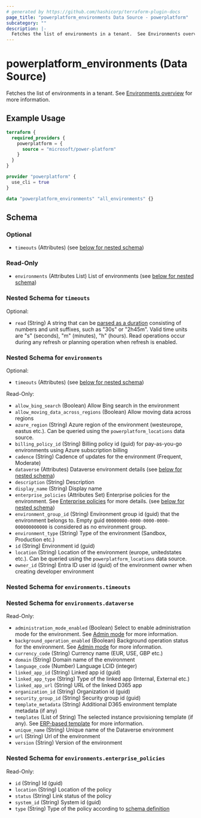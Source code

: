 ```yaml
---
# generated by https://github.com/hashicorp/terraform-plugin-docs
page_title: "powerplatform_environments Data Source - powerplatform"
subcategory: ""
description: |-
  Fetches the list of environments in a tenant.  See Environments overview https://learn.microsoft.com/power-platform/admin/environments-overview for more information.
---
```


# powerplatform_environments (Data Source)

Fetches the list of environments in a tenant.  See [Environments overview](https://learn.microsoft.com/power-platform/admin/environments-overview) for more information.

## Example Usage

```terraform
terraform {
  required_providers {
    powerplatform = {
      source = "microsoft/power-platform"
    }
  }
}

provider "powerplatform" {
  use_cli = true
}

data "powerplatform_environments" "all_environments" {}
```

<!-- schema generated by tfplugindocs -->
## Schema

### Optional

- `timeouts` (Attributes) (see [below for nested schema](#nestedatt--timeouts))

### Read-Only

- `environments` (Attributes List) List of environments (see [below for nested schema](#nestedatt--environments))

<a id="nestedatt--timeouts"></a>
### Nested Schema for `timeouts`

Optional:

- `read` (String) A string that can be [parsed as a duration](https://pkg.go.dev/time#ParseDuration) consisting of numbers and unit suffixes, such as "30s" or "2h45m". Valid time units are "s" (seconds), "m" (minutes), "h" (hours). Read operations occur during any refresh or planning operation when refresh is enabled.


<a id="nestedatt--environments"></a>
### Nested Schema for `environments`

Optional:

- `timeouts` (Attributes) (see [below for nested schema](#nestedatt--environments--timeouts))

Read-Only:

- `allow_bing_search` (Boolean) Allow Bing search in the environment
- `allow_moving_data_across_regions` (Boolean) Allow moving data across regions
- `azure_region` (String) Azure region of the environment (westeurope, eastus etc.). Can be queried using the `powerplatform_locations` data source.
- `billing_policy_id` (String) Billing policy id (guid) for pay-as-you-go environments using Azure subscription billing
- `cadence` (String) Cadence of updates for the environment (Frequent, Moderate)
- `dataverse` (Attributes) Dataverse environment details (see [below for nested schema](#nestedatt--environments--dataverse))
- `description` (String) Description
- `display_name` (String) Display name
- `enterprise_policies` (Attributes Set) Enterprise policies for the environment. See [Enterprise policies](https://learn.microsoft.com/en-us/power-platform/admin/enterprise-policies) for more details. (see [below for nested schema](#nestedatt--environments--enterprise_policies))
- `environment_group_id` (String) Environment group id (guid) that the environment belongs to. Empty guid `00000000-0000-0000-0000-000000000000` is considered as no environment group.
- `environment_type` (String) Type of the environment (Sandbox, Production etc.)
- `id` (String) Environment id (guid)
- `location` (String) Location of the environment (europe, unitedstates etc.). Can be queried using the `powerplatform_locations` data source.
- `owner_id` (String) Entra ID  user id (guid) of the environment owner when creating developer environment

<a id="nestedatt--environments--timeouts"></a>
### Nested Schema for `environments.timeouts`


<a id="nestedatt--environments--dataverse"></a>
### Nested Schema for `environments.dataverse`

Read-Only:

- `administration_mode_enabled` (Boolean) Select to enable administration mode for the environment. See [Admin mode](https://learn.microsoft.com/en-us/power-platform/admin/admin-mode) for more information.
- `background_operation_enabled` (Boolean) Background operation status for the environment. See [Admin mode](https://learn.microsoft.com/en-us/power-platform/admin/admin-mode) for more information.
- `currency_code` (String) Currency name (EUR, USE, GBP etc.)
- `domain` (String) Domain name of the environment
- `language_code` (Number) Language LCID (integer)
- `linked_app_id` (String) Linked app id (guid)
- `linked_app_type` (String) Type of the linked app (Internal, External etc.)
- `linked_app_url` (String) URL of the linked D365 app
- `organization_id` (String) Organization id (guid)
- `security_group_id` (String) Security group id (guid)
- `template_metadata` (String) Additional D365 environment template metadata (if any)
- `templates` (List of String) The selected instance provisioning template (if any). See [ERP-based template](https://learn.microsoft.com/en-us/power-platform/admin/unified-experience/tutorial-deploy-new-environment-with-erp-template?tabs=PPAC) for more information.
- `unique_name` (String) Unique name of the Dataverse environment
- `url` (String) Url of the environment
- `version` (String) Version of the environment


<a id="nestedatt--environments--enterprise_policies"></a>
### Nested Schema for `environments.enterprise_policies`

Read-Only:

- `id` (String) Id (guid)
- `location` (String) Location of the policy
- `status` (String) Link status of the policy
- `system_id` (String) System id (guid)
- `type` (String) Type of the policy according to [schema definition](https://learn.microsoft.com/en-us/azure/templates/microsoft.powerplatform/enterprisepolicies?pivots=deployment-language-terraform#enterprisepolicies-2)
